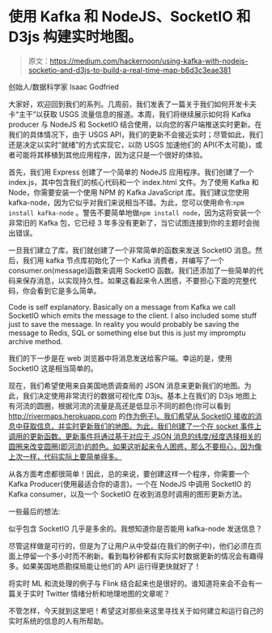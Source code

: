 # 使用 Kafka 和 NodeJS、SocketIO 和 D3js 构建实时地图。

> 原文：<https://medium.com/hackernoon/using-kafka-with-nodejs-socketio-and-d3js-to-build-a-real-time-map-b6d3c3eae381>

创始人/数据科学家 Isaac Godfried

大家好，欢迎回到我们的系列。几周前，我们发表了一篇关于我们如何开发卡夫卡“主干”以获取 USGS 流量信息的报道。本周，我们将继续展示如何将 Kafka producer 与 NodeJS 和 SocketIO 结合使用，以向您的客户端推送实时更新。在我们的具体情况下，由于 USGS API，我们的更新不会接近实时；尽管如此，我们还是决定以实时“就绪”的方式实现它，以防 USGS 加速他们的 API(不太可能)，或者可能将其移植到其他应用程序，因为这只是一个很好的体验。

首先，我们用 Express 创建了一个简单的 NodeJS 应用程序。我们创建了一个 index.js，其中包含我们的核心代码和一个 index.html 文件。为了使用 Kafka 和 Node，你需要安装一个使用 NPM 的 Kafka JavaScript 库。我们建议您使用 kafka-node，因为它似乎对我们来说相当不错。为此，您可以使用命令:`npm install kafka-node` 。警告不要简单地做`npm install node`，因为这将安装一个非常旧的 Kafka 包，它已经 3 年多没有更新了，当它试图连接到你的主题时会抛出错误。

一旦我们建立了库，我们就创建了一个非常简单的函数来发送 SocketIO 消息。然后，我们用 kafka 节点库初始化了一个 Kafka 消费者，并编写了一个 consumer.on(message)函数来调用 SocketIO 函数。我们还添加了一些简单的代码来保存消息，以实现持久性。如果这看起来令人困惑，不要担心下面的完整代码，你会看到它是多么简单。

Code is self explanatory. Basically on a message from Kafka we call SocketIO which emits the message to the client. I also included some stuff just to save the message. In reality you would probably be saving the message to Redis, SQL or something else but this is just my impromptu archive method.

我们的下一步是在 web 浏览器中将消息发送给客户端。幸运的是，使用 SocketIO 这是相当简单的。

现在，我们希望使用来自美国地质调查局的 JSON 消息来更新我们的地图。为此，我们决定使用非常流行的数据可视化库 D3js。基本上在我们的 D3js 地图上有河流的圆圈，根据河流的流量是高还是低显示不同的颜色(你可以看到 http://rivermaps.herokuapp.com 的[作为例子)。我们希望从 SocketIO 接收的消息中获取信息，并实时更新我们的地图。为此，我们创建了一个在 socket 事件上调用的更新函数。更新事件将通过基于对应于 JSON 消息的纬度/经度选择相关的圆圈来改变圆圈(即河流)的颜色。如果这听起来令人困惑，那么不要担心，因为像上次一样，代码实际上要简单得多。](http://rivermaps.herokuapp.com)

从各方面考虑都很简单！因此，总的来说，要创建这样一个程序，你需要一个 Kafka Producer(使用最适合你的语言)，一个在 NodeJS 中调用 SocketIO 的 Kafka consumer，以及一个 SocketIO 在收到消息时调用的图形更新方法。

一些最后的想法:

似乎包含 SocketIO 几乎是多余的。我想知道你是否能用 kafka-node 发送信息？

尽管这样做是可行的，但是为了让用户从中受益(在我们的例子中)，他们必须在页面上停留一个多小时而不刷新。看到每秒钟都有实际实时数据更新的情况会有趣得多。如果美国地质勘探局能让他们的 API 运行得更快就好了！

将实时 ML 和流处理的例子与 Flink 结合起来也是很好的。谁知道将来会不会有一篇关于实时 Twitter 情绪分析和地理地图的文章呢？

不管怎样，今天就到这里吧！希望这对那些来这里寻找关于如何建立和运行自己的实时系统的信息的人有所帮助。